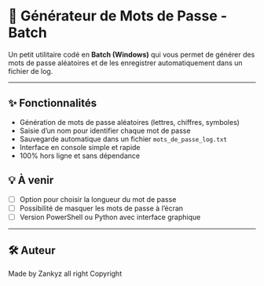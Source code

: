# 🔐 Générateur de Mots de Passe - Batch

Un petit utilitaire codé en **Batch (Windows)** qui vous permet de générer des mots de passe aléatoires et de les enregistrer automatiquement dans un fichier de log.

---

## ✨ Fonctionnalités

- Génération de mots de passe aléatoires (lettres, chiffres, symboles)
- Saisie d’un nom pour identifier chaque mot de passe
- Sauvegarde automatique dans un fichier `mots_de_passe_log.txt`
- Interface en console simple et rapide
- 100% hors ligne et sans dépendance


## 💡 À venir

- [ ] Option pour choisir la longueur du mot de passe
- [ ] Possibilité de masquer les mots de passe à l’écran
- [ ] Version PowerShell ou Python avec interface graphique

---

## 🛠️ Auteur

Made by Zankyz all right Copyright

